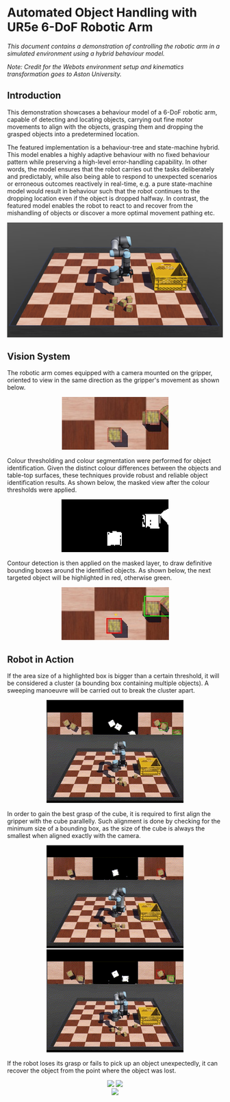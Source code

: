 # Automated Object Handling with UR5e 6-DoF Robotic Arm

*This document contains a demonstration of controlling the robotic arm in a simulated environment using a hybrid behaviour model.*

*Note: Credit for the Webots environment setup and kinematics transformation goes to Aston University.*

## Introduction

This demonstration showcases a behaviour model of a 6-DoF robotic arm, capable of detecting and locating objects, carrying out fine motor movements to align with the objects, grasping them and dropping the grasped objects into a predetermined location. 

The featured implementation is a behaviour-tree and state-machine hybrid. This model enables a highly adaptive behaviour with no fixed behaviour pattern while preserving a high-level error-handling capability. In other words, the model ensures that the robot carries out the tasks deliberately and predictably, while also being able to respond to unexpected scenarios or erroneous outcomes reactively in real-time, e.g. a pure state-machine model would result in behaviour such that the robot continues to the dropping location even if the object is dropped halfway. In contrast, the featured model enables the robot to react to and recover from the mishandling of objects or discover a more optimal movement pathing etc.

<div align="center">
  <img src="https://github.com/hongd13/Robotic-Arm/blob/master/pictures/intro.png?raw=true"/>
</div>

## Vision System

The robotic arm comes equipped with a camera mounted on the gripper, oriented to view in the same direction as the gripper's movement as shown below.

<div align="center">
  <img src="https://github.com/hongd13/Robotic-Arm/blob/master/pictures/cam_view_2.jpg?raw=true"/>
</div>

Colour thresholding and colour segmentation were performed for object identification. Given the distinct colour differences between the objects and table-top surfaces, these techniques provide robust and reliable object identification results. As shown below, the masked view after the colour thresholds were applied. 

<div align="center">
  <img src="https://github.com/hongd13/Robotic-Arm/blob/master/pictures/mask_view_2.jpg?raw=true"/>
</div>

Contour detection is then applied on the masked layer, to draw definitive bounding boxes around the identified objects. As shown below, the next targeted object will be highlighted in red, otherwise green.

<div align="center">
  <img src="https://github.com/hongd13/Robotic-Arm/blob/master/pictures/box_view_2.jpg?raw=true"/>
</div>

## Robot in Action

If the area size of a highlighted box is bigger than a certain threshold, it will be considered a cluster (a bounding box containing multiple objects). A sweeping manoeuvre will be carried out to break the cluster apart.

<div align="center">
  <img src="https://github.com/hongd13/Robotic-Arm/blob/master/pictures/sweep.gif?raw=true"/>
</div>

In order to gain the best grasp of the cube, it is required to first align the gripper with the cube parallelly. Such alignment is done by checking for the minimum size of a bounding box, as the size of the cube is always the smallest when aligned exactly with the camera. 

<div align="center">
  <img src="https://github.com/hongd13/Robotic-Arm/blob/master/pictures/alignment.gif?raw=true"/>
  <img src="https://github.com/hongd13/Robotic-Arm/blob/master/pictures/alignment_2.gif?raw=true"/>
</div>

If the robot loses its grasp or fails to pick up an object unexpectedly, it can recover the object from the point where the object was lost.

<div align="center">
  <img src="https://github.com/hongd13/Robotic-Arm/blob/master/pictures/recovery.gif?raw=true"/>
  <img src="https://github.com/hongd13/Robotic-Arm/blob/master/pictures/recovery_2.gif?raw=true"/>
</div>

<div align="center">
  <img src="https://github.com/hongd13/Robotic-Arm/blob/master/pictures/1%20cube%205.5x.gif?raw=true"/>
</div>

